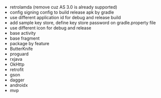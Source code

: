 - retrolamda (remove cuz AS 3.0 is already supported)
- config signing config to build release apk by gradle
- use different application id for debug and release build
- add sample key store, define key store password on gradle.property file
- use different icon for debug and release
- base activity
- base fragment
- package by feature
- ButterKnife
- proguard
- rxjava
- OkHttp
- retrofit
- gson
- dagger
- androidx
- mvp

